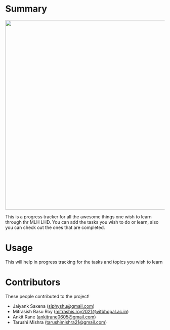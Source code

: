 # Summary

<img src="https://uploads-ssl.webflow.com/611141321924300710121a2c/611c2691244071a9b63d3205_events-p-500.png" width=600/>

This is a progress tracker for all the awesome things one wish to learn through thr MLH LHD. You can add the tasks you wish to do or learn, also you can check out the ones that are completed.


# Usage

This will help in progress tracking for the tasks and topics you wish to learn

# Contributors

These people contributed to the project!

- Jaiyank Saxena (siphyshu@gmail.com)
- Mitrasish Basu Roy (mitrashis.roy2021@vitbhopal.ac.in)
- Ankit Rane (ankitrane0605@gmail.com)
- Tarushi Mishra (tarushimishra21@gmail.com)
